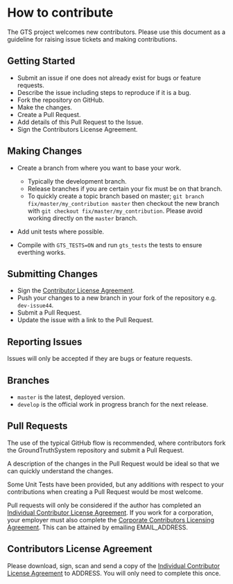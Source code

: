 # How to contribute #

The GTS project welcomes new contributors. Please use this document as a guideline for raising issue tickets and making contributions.

## Getting Started ##

* Submit an issue if one does not already exist for bugs or feature requests.
* Describe the issue including steps to reproduce if it is a bug.
* Fork the repository on GitHub.
* Make the changes.
* Create a Pull Request.
* Add details of this Pull Request to the Issue.
* Sign the Contributors License Agreement.

## Making Changes ##

* Create a branch from where you want to base your work.
    * Typically the development branch.
    * Release branches if you are certain your fix must be on that branch.
    * To quickly create a topic branch based on master; `git branch
    fix/master/my_contribution master` then checkout the new branch with `git
    checkout fix/master/my_contribution`. Please avoid working directly on the
    `master` branch.

* Add unit tests where possible.
* Compile with `GTS_TESTS=ON` and run `gts_tests` the tests to ensure everthing works.

## Submitting Changes ##

* Sign the [Contributor License Agreement](INDIVIDUAL_CLA.txt).
* Push your changes to a new branch in your fork of the repository e.g. `dev-issue44`.
* Submit a Pull Request.
* Update the issue with a link to the Pull Request.

## Reporting Issues ##

Issues will only be accepted if they are bugs or feature requests.

## Branches ##

- `master` is the latest, deployed version.
- `develop` is the official work in progress branch for the next release. 

## Pull Requests ##

The use of the typical GitHub flow is recommended, where contributors fork the GroundTruthSystem repository and submit a Pull Request.

A description of the changes in the Pull Request would be ideal so that we can quickly understand  the changes.

Some Unit Tests have been provided, but any additions with respect to your contributions when creating a Pull Request would be most welcome.

Pull requests will only be considered if the author has completed an [Individual Contributor License Agreement](CLA/IndividualCLA.pdf). If you work for a corporation, your employer must also complete the [Corporate Contributors Licensing Agreement](CLA/CorporateCLA.pdf). This can be attained by emailing EMAIL_ADDRESS.

## Contributors License Agreement ##

Please download, sign, scan and send a copy of the [Individual Contributor License Agreement](CLA/IndividualCLA.pdf) to ADDRESS. You will only need to complete this once.
